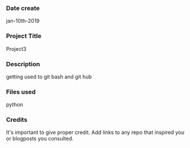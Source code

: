 ### Date create
jan-10th-2019

### Project Title
Project3

### Description
getting used to git bash and git hub

### Files used
python

### Credits
It's important to give proper credit. Add links to any repo that inspired you or blogposts you consulted.
